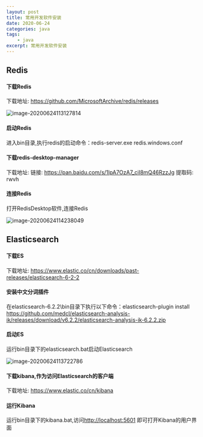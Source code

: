 ```yaml
---
layout: post
title: 常用开发软件安装
date: 2020-06-24
categories: java
tags: 
    - java
excerpt: 常用开发软件安装
---
```


## Redis
#### 下载Redis
下载地址: https://github.com/MicrosoftArchive/redis/releases

![image-20200624113127814](https://gitee.com/guojun49/images/raw/master/blog-img/2020/06/20200624113127.png)

#### 启动Redis

进入bin目录,执行redis的启动命令：redis-server.exe redis.windows.conf

#### 下载redis-desktop-manager

下载地址: 链接: https://pan.baidu.com/s/1lpA7OzA7_ciI8mQ46RzzJg 提取码: rwvh 

#### 连接Redis

打开RedisDesktop软件,连接Redis

![image-20200624114238049](https://gitee.com/guojun49/images/raw/master/blog-img/2020/06/20200624114238.png)



##  Elasticsearch

#### 下载ES

下载地址: https://www.elastic.co/cn/downloads/past-releases/elasticsearch-6-2-2

#### 安装中文分词插件

在elasticsearch-6.2.2\bin目录下执行以下命令：elasticsearch-plugin install https://github.com/medcl/elasticsearch-analysis-ik/releases/download/v6.2.2/elasticsearch-analysis-ik-6.2.2.zip

#### 启动ES

运行bin目录下的elasticsearch.bat启动Elasticsearch

![image-20200624113722786](https://gitee.com/guojun49/images/raw/master/blog-img/2020/06/20200624113722.png)

#### 下载kibana,作为访问Elasticsearch的客户端

下载地址: https://www.elastic.co/cn/kibana

#### 运行Kibana

运行bin目录下的kibana.bat,访问[http://localhost:5601](http://localhost:5601/) 即可打开Kibana的用户界面